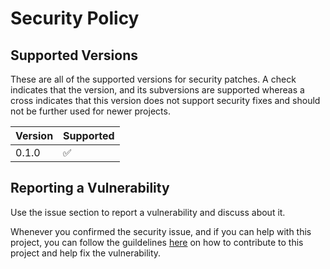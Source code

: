 # Security Policy

## Supported Versions

These are all of the supported versions for security patches. A check indicates that the version, and its subversions are supported whereas a cross indicates that this version does not support security fixes and should not be further used for newer projects.

| Version | Supported          |
| ------- | ------------------ |
| 0.1.0   | :white_check_mark: |

## Reporting a Vulnerability

Use the issue section to report a vulnerability and discuss about it.

Whenever you confirmed the security issue, and if you can help with this project, you can follow the guildelines [here](./CONTRIBUTING.md) on how to contribute to this project and help fix the vulnerability.
